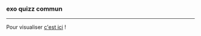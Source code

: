 ### exo quizz commun

---------------------------

Pour visualiser [c'est ici](https://preview.c9users.io/did75_18/exo_quizz_commun/index.html?_c9_id=livepreview0&_c9_host=https://ide.c9.io) !
